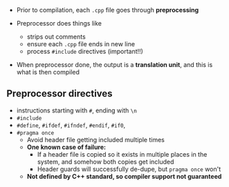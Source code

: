 - Prior to compilation, each `.cpp` file goes through **preprocessing**
- Preprocessor does things like
	- strips out comments
	- ensure each `.cpp` file ends in new line
	- process `#include` directives (important!!)

- When preprocessor done, the output is a **translation unit**, and this is what is then compiled 

## Preprocessor directives
- instructions starting with `#`, ending with `\n`
- `#include`
- `#define`, `#ifdef`, `#ifndef`, `#endif`, `#if0`, 
- `#pragma once`
	- Avoid header file getting included multiple times
	- **One known case of failure:** 
		- If a header file is copied so it exists in multiple places in the system, and somehow both copies get included
		- Header guards will successfully de-dupe, but `pragma once` won't
	- **Not defined by C++ standard, so compiler support not guaranteed**